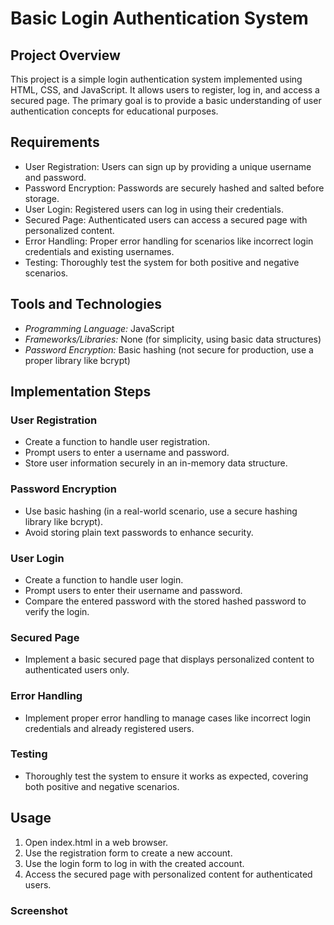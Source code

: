 # Basic Login Authentication System

## Project Overview

This project is a simple login authentication system implemented using HTML, CSS, and JavaScript. It allows users to register, log in, and access a secured page. The primary goal is to provide a basic understanding of user authentication concepts for educational purposes.

## Requirements

- User Registration: Users can sign up by providing a unique username and password.
- Password Encryption: Passwords are securely hashed and salted before storage.
- User Login: Registered users can log in using their credentials.
- Secured Page: Authenticated users can access a secured page with personalized content.
- Error Handling: Proper error handling for scenarios like incorrect login credentials and existing usernames.
- Testing: Thoroughly test the system for both positive and negative scenarios.

## Tools and Technologies

- *Programming Language:* JavaScript
- *Frameworks/Libraries:* None (for simplicity, using basic data structures)
- *Password Encryption:* Basic hashing (not secure for production, use a proper library like bcrypt)

## Implementation Steps

### User Registration

- Create a function to handle user registration.
- Prompt users to enter a username and password.
- Store user information securely in an in-memory data structure.

### Password Encryption

- Use basic hashing (in a real-world scenario, use a secure hashing library like bcrypt).
- Avoid storing plain text passwords to enhance security.

### User Login

- Create a function to handle user login.
- Prompt users to enter their username and password.
- Compare the entered password with the stored hashed password to verify the login.

### Secured Page

- Implement a basic secured page that displays personalized content to authenticated users only.

### Error Handling

- Implement proper error handling to manage cases like incorrect login credentials and already registered users.

### Testing

- Thoroughly test the system to ensure it works as expected, covering both positive and negative scenarios.

## Usage

1. Open index.html in a web browser.
2. Use the registration form to create a new account.
3. Use the login form to log in with the created account.
4. Access the secured page with personalized content for authenticated users.


### Screenshot
